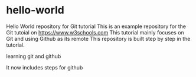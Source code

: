 # hello-world
Hello World repository for Git tutorial
This is an example repository for the Git tutoial on https://www.w3schools.com
This tutorial mainly focuses on  Git and using Github as its remote
This repository is built step by step in the tutorial.

learning git and github

It now includes steps for github

